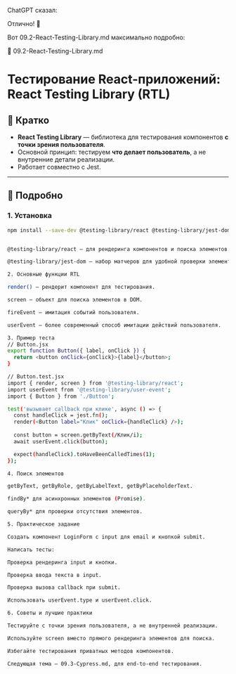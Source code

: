 ChatGPT сказал:

Отлично! 🚀

Вот 09.2-React-Testing-Library.md максимально подробно:

📄 09.2-React-Testing-Library.md
# Тестирование React-приложений: React Testing Library (RTL)

## 🔹 Кратко
- **React Testing Library** — библиотека для тестирования компонентов **с точки зрения пользователя**.  
- Основной принцип: тестируем **что делает пользователь**, а не внутренние детали реализации.  
- Работает совместно с Jest.

---

## 🔹 Подробно

### 1. Установка
```bash
npm install --save-dev @testing-library/react @testing-library/jest-dom


@testing-library/react — для рендеринга компонентов и поиска элементов.

@testing-library/jest-dom — набор матчеров для удобной проверки элементов DOM.

2. Основные функции RTL

render() — рендерит компонент для тестирования.

screen — объект для поиска элементов в DOM.

fireEvent — имитация событий пользователя.

userEvent — более современный способ имитации действий пользователя.

3. Пример теста
// Button.jsx
export function Button({ label, onClick }) {
  return <button onClick={onClick}>{label}</button>;
}

// Button.test.jsx
import { render, screen } from '@testing-library/react';
import userEvent from '@testing-library/user-event';
import { Button } from './Button';

test('вызывает callback при клике', async () => {
  const handleClick = jest.fn();
  render(<Button label="Клик" onClick={handleClick} />);
  
  const button = screen.getByText(/Клик/i);
  await userEvent.click(button);

  expect(handleClick).toHaveBeenCalledTimes(1);
});

4. Поиск элементов

getByText, getByRole, getByLabelText, getByPlaceholderText.

findBy* для асинхронных элементов (Promise).

queryBy* для проверки отсутствия элементов.

5. Практическое задание

Создать компонент LoginForm с input для email и кнопкой submit.

Написать тесты:

Проверка рендеринга input и кнопки.

Проверка ввода текста в input.

Проверка вызова callback при submit.

Использовать userEvent.type и userEvent.click.

6. Советы и лучшие практики

Тестируйте с точки зрения пользователя, а не внутренней реализации.

Используйте screen вместо прямого рендеринга элементов для поиска.

Избегайте тестирования приватных методов компонентов.

Следующая тема — 09.3-Cypress.md, для end-to-end тестирования.